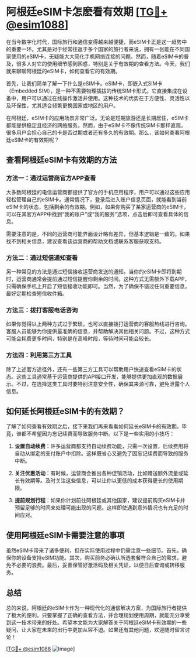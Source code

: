 # 阿根廷eSIM卡怎麽看有效期 [[TG💪+ @esim1088](https://t.me/s/esim1088)]

在当今数字化时代，国际旅行和通信变得越来越便捷，而eSIM卡正是这一趋势中的重要一环。尤其是对于经常往返于多个国家的旅行者来说，拥有一张能在不同国家使用的eSIM卡，无疑能大大简化手机网络连接的问题。然而，随着eSIM卡的普及，很多人对它的使用细节感到困惑，特别是关于有效期的查看方法。今天，我们就来聊聊阿根廷的eSIM卡，如何查看它的有效期。

首先，让我们简单了解一下什么是eSIM卡。eSIM卡，即嵌入式SIM卡（Embedded SIM），是一种不需要物理插拔的传统SIM卡形式。它直接集成在设备中，用户可以通过在线操作激活并使用。这种技术的优势在于方便性、灵活性以及环保性，尤其适合频繁更换国家或地区的用户。

在阿根廷，eSIM卡的应用场景非常广泛。无论是短期旅游还是长期居住，eSIM卡都能提供稳定且经济的网络服务。然而，由于eSIM卡不像传统SIM卡那样直观，很多用户会担心自己的卡是否过期或者还有多久的有效期。那么，该如何查看阿根廷eSIM卡的有效期呢？

## 查看阿根廷eSIM卡有效期的方法

### 方法一：通过运营商官方APP查看

大多数阿根廷的电信运营商都提供了官方的手机应用程序，用户可以通过这些应用轻松管理自己的eSIM卡。通常情况下，登录后进入账户信息页面，就能看到当前eSIM卡的状态，包括剩余的有效期。例如，如果你购买了某家运营商的eSIM卡，可以在其官方APP中找到“我的账户”或“我的服务”选项，点击后即可查看具体的信息。

需要注意的是，不同的运营商可能界面设计略有差异，但基本逻辑是一致的。如果找不到相关信息，建议查看该运营商的帮助文档或联系客服获取支持。

### 方法二：通过短信通知查看

另一种常见的方法是通过短信接收运营商发送的通知。当你的eSIM卡即将到期时，运营商通常会提前通过短信提醒你剩余的时间。这种方式无需额外下载APP，只需确保手机上开启了短信接收功能即可。当然，为了确保不错过任何重要信息，最好定期检查短信收件箱。

### 方法三：拨打客服电话咨询

如果你觉得以上两种方式过于繁琐，也可以直接拨打运营商的客服热线进行咨询。客服人员能够为你提供最准确的信息，并帮助解决其他相关问题。不过，这种方式可能会耗费更多时间，特别是在高峰时段，等待时间可能会较长。

### 方法四：利用第三方工具

除了上述官方途径外，还有一些第三方工具可以帮助用户快速查看eSIM卡的状态。这些工具通常基于运营商提供的API接口开发，能够提供更加直观的数据展示。不过，在选择这类工具时要特别注意安全性，确保其来源可靠，避免泄露个人信息。

## 如何延长阿根廷eSIM卡的有效期？

了解了如何查看有效期之后，接下来我们再来看看如何延长eSIM卡的有效期。毕竟，谁都不希望因为忘记续费而导致服务中断。以下是一些实用的小技巧：

1. **设置自动续费**：许多运营商都支持自动续费功能，只需一次设置，后续费用将自动从绑定的支付账户中扣除。这样既省心又避免了因忘记续费而导致的服务中断。

2. **关注优惠活动**：有时候，运营商会推出各种促销活动，比如赠送额外流量或延长有效期等。及时关注这些信息，可以让你以更低的成本获得更长的使用期限。

3. **提前规划行程**：如果你计划前往阿根廷或其他国家，建议提前购买eSIM卡并预留足够的时间来处理可能出现的问题。这样即使遇到意外情况也有充足的时间应对。

## 使用阿根廷eSIM卡需要注意的事项

虽然eSIM卡带来了诸多便利，但在实际使用过程中仍需注意一些细节。首先，确保你的设备支持eSIM功能。其次，购买前务必确认所选套餐符合自己的需求，避免不必要的浪费。最后，妥善保管好激活码及相关凭证，以便日后查询或转移服务。

## 总结

总的来说，阿根廷的eSIM卡作为一种现代化的通信解决方案，为国际旅行者提供了极大的便利。只要掌握了正确的查看方法，并合理规划使用周期，就能充分享受到这一技术带来的好处。希望本文能为大家解答关于阿根廷eSIM卡有效期的一些疑问，让大家在未来的出行中更加从容不迫。如果还有其他问题，欢迎随时留言讨论！

[[TG💪+ @esim1088](https://t.me/s/esim1088) ![Image](https://i.postimg.cc/4NQfJmqS/Snipaste-2025-05-13-00-14-12.png)]